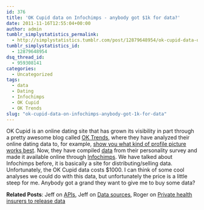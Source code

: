 ```yaml
---
id: 376
title: 'OK Cupid data on Infochimps - anybody got $1k for data?'
date: 2011-11-16T12:55:04+00:00
author: admin
tumblr_simplystatistics_permalink:
  - http://simplystatistics.tumblr.com/post/12879648954/ok-cupid-data-on-infochimps-anybody-got-1k-for-data
tumblr_simplystatistics_id:
  - 12879648954
dsq_thread_id:
  - 959308141
categories:
  - Uncategorized
tags:
  - data
  - Dating
  - Infochimps
  - OK Cupid
  - OK Trends
slug: "ok-cupid-data-on-infochimps-anybody-got-1k-for-data"
---
```

OK Cupid is an online dating site that has grown its visibility in part through a pretty awesome blog called <a href="http://blog.okcupid.com/" target="_blank">OK Trends</a>, where they have analyzed their online dating data to, for example, <a href="http://blog.okcupid.com/index.php/the-4-big-myths-of-profile-pictures/" target="_blank">show you what kind of profile picture works best</a>. Now, they have compiled <a href="http://www.infochimps.com/datasets/personality-insights-okcupid-questions-and-answers-by-gender-age" target="_blank">data</a> from their personality survey and made it available online through <a href="http://www.infochimps.com/" target="_blank">Infochimps</a>. We have talked about Infochimps before, it is basically a site for distributing/selling data. Unfortunately, the OK Cupid data costs $1000. I can think of some cool analyses we could do with this data, but unfortunately the price is a little steep for me. Anybody got a grand they want to give me to buy some data? 

**Related Posts**: Jeff on <a href="http://simplystatistics.tumblr.com/post/11237403492/apis" target="_blank">APIs</a>, Jeff on <a href="http://simplystatistics.tumblr.com/post/10410458080/data-sources" target="_blank">Data sources</a>, Roger on <a href="http://simplystatistics.tumblr.com/post/10441403664/private-health-insurers-to-release-data" target="_blank">Private health insurers to release data</a>
